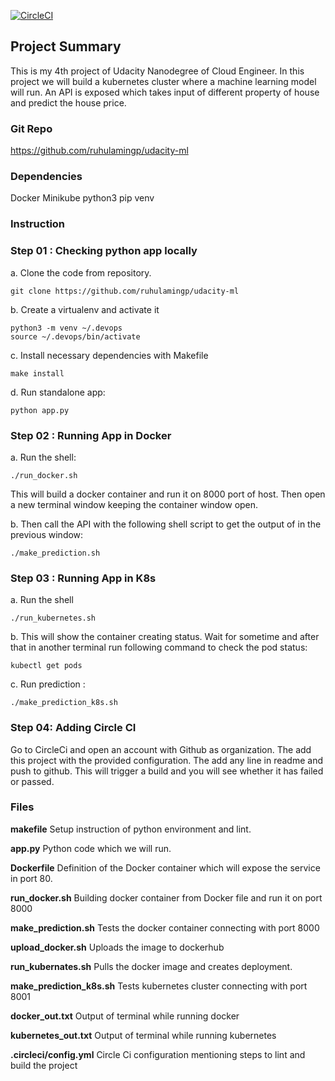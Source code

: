 [![CircleCI](https://circleci.com/gh/ruhulamingp/udacity-ml.svg?style=svg)](https://circleci.com/gh/ruhulamingp/udacity-ml)

## Project Summary

This is my 4th project of Udacity Nanodegree of Cloud Engineer. In this project we will build a kubernetes cluster where a machine learning model will run. An API is exposed which takes input of different property of house and predict the house price.

### Git Repo

https://github.com/ruhulamingp/udacity-ml

### Dependencies

Docker Minikube python3 pip venv

### Instruction

### Step 01 : Checking python app locally

a.  Clone the code from repository.

    git clone https://github.com/ruhulamingp/udacity-ml

b.  Create a virtualenv and activate it

    python3 -m venv ~/.devops
    source ~/.devops/bin/activate   

c.  Install necessary dependencies with Makefile

    make install

d.  Run standalone app:

    python app.py

### Step 02 : Running App in Docker

a.  Run the shell:

    ./run_docker.sh

This will build a docker container and run it on 8000 port of host. Then open a new terminal window keeping the container window open. 

b.  Then call the API with the following shell script to get the output of in the previous window:

    ./make_prediction.sh

### Step 03 : Running App in K8s

a.  Run the shell

    ./run_kubernetes.sh

b.  This will show the container creating status. Wait for sometime and after that in another terminal run following command to check the pod status:

    kubectl get pods
    
c.  Run prediction :

    ./make_prediction_k8s.sh

### Step 04: Adding Circle CI

Go to CircleCi and open an account with Github as organization. The add this project with the provided configuration. The add any line in readme and push to github. This will trigger a build and you will see whether it has failed or passed.

### Files

**makefile** Setup instruction of python environment and lint.

**app.py** Python code which we will run.

**Dockerfile** Definition of the Docker container which will expose the service in port 80.

**run_docker.sh** Building docker container from Docker file and run it on port 8000

**make_prediction.sh** Tests the docker container connecting with port 8000

**upload_docker.sh** Uploads the image to dockerhub

**run_kubernates.sh** Pulls the docker image and creates deployment.

**make_prediction_k8s.sh** Tests kubernetes cluster connecting with port 8001

**docker_out.txt** Output of terminal while running docker

**kubernetes_out.txt** Output of terminal while running kubernetes

**.circleci/config.yml** Circle Ci configuration mentioning steps to lint and build the project
